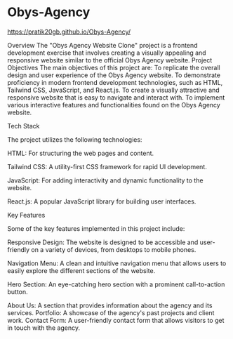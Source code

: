 # Obys-Agency

https://pratik20gb.github.io/Obys-Agency/

Overview
The "Obys Agency Website Clone" project is a frontend development exercise that involves creating a visually appealing and responsive website similar to the official Obys Agency website. 
Project Objectives
The main objectives of this project are:
To replicate the overall design and user experience of the Obys Agency website.
To demonstrate proficiency in modern frontend development technologies, such as HTML, Tailwind CSS, JavaScript, and React.js.
To create a visually attractive and responsive website that is easy to navigate and interact with.
To implement various interactive features and functionalities found on the Obys Agency website.

Tech Stack


The project utilizes the following technologies:

HTML: For structuring the web pages and content.

Tailwind CSS: A utility-first CSS framework for rapid UI development.

JavaScript: For adding interactivity and dynamic functionality to the website.

React.js: A popular JavaScript library for building user interfaces.


Key Features


Some of the key features implemented in this project include:

Responsive Design: The website is designed to be accessible and user-friendly on a variety of devices, from desktops to mobile phones.

Navigation Menu: A clean and intuitive navigation menu that allows users to easily explore the different sections of the website.

Hero Section: An eye-catching hero section with a prominent call-to-action button.

About Us: A section that provides information about the agency and its services.
Portfolio: A showcase of the agency's past projects and client work.
Contact Form: A user-friendly contact form that allows visitors to get in touch with the agency.

